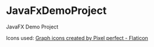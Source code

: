 # JavaFxDemoProject
JavaFX Demo Project



Icons used:
<a href="https://www.flaticon.com/free-icons/graph" title="graph icons">Graph icons created by Pixel perfect - Flaticon</a>
